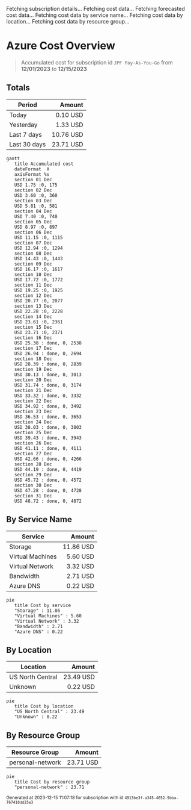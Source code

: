 Fetching subscription details...
Fetching cost data...
Fetching forecasted cost data...
Fetching cost data by service name...
Fetching cost data by location...
Fetching cost data by resource group...
# Azure Cost Overview

> Accumulated cost for subscription id `JPF Pay-As-You-Go` from **12/01/2023** to **12/15/2023**

## Totals

|Period|Amount|
|---|---:|
|Today|0.10 USD|
|Yesterday|1.33 USD|
|Last 7 days|10.76 USD|
|Last 30 days|23.71 USD|

```mermaid
gantt
   title Accumulated cost
   dateFormat  X
   axisFormat %s
   section 01 Dec
   USD 1.75 :0, 175
   section 02 Dec
   USD 3.60 :0, 360
   section 03 Dec
   USD 5.81 :0, 581
   section 04 Dec
   USD 7.40 :0, 740
   section 05 Dec
   USD 8.97 :0, 897
   section 06 Dec
   USD 11.15 :0, 1115
   section 07 Dec
   USD 12.94 :0, 1294
   section 08 Dec
   USD 14.43 :0, 1443
   section 09 Dec
   USD 16.17 :0, 1617
   section 10 Dec
   USD 17.72 :0, 1772
   section 11 Dec
   USD 19.25 :0, 1925
   section 12 Dec
   USD 20.77 :0, 2077
   section 13 Dec
   USD 22.28 :0, 2228
   section 14 Dec
   USD 23.61 :0, 2361
   section 15 Dec
   USD 23.71 :0, 2371
   section 16 Dec
   USD 25.38 : done, 0, 2538
   section 17 Dec
   USD 26.94 : done, 0, 2694
   section 18 Dec
   USD 28.39 : done, 0, 2839
   section 19 Dec
   USD 30.13 : done, 0, 3013
   section 20 Dec
   USD 31.74 : done, 0, 3174
   section 21 Dec
   USD 33.32 : done, 0, 3332
   section 22 Dec
   USD 34.92 : done, 0, 3492
   section 23 Dec
   USD 36.53 : done, 0, 3653
   section 24 Dec
   USD 38.03 : done, 0, 3803
   section 25 Dec
   USD 39.43 : done, 0, 3943
   section 26 Dec
   USD 41.11 : done, 0, 4111
   section 27 Dec
   USD 42.66 : done, 0, 4266
   section 28 Dec
   USD 44.19 : done, 0, 4419
   section 29 Dec
   USD 45.72 : done, 0, 4572
   section 30 Dec
   USD 47.28 : done, 0, 4728
   section 31 Dec
   USD 48.72 : done, 0, 4872
```

## By Service Name

|Service|Amount|
|---|---:|
|Storage|11.86 USD|
|Virtual Machines|5.60 USD|
|Virtual Network|3.32 USD|
|Bandwidth|2.71 USD|
|Azure DNS|0.22 USD|

```mermaid
pie
   title Cost by service
   "Storage" : 11.86
   "Virtual Machines" : 5.60
   "Virtual Network" : 3.32
   "Bandwidth" : 2.71
   "Azure DNS" : 0.22
```

## By Location

|Location|Amount|
|---|---:|
|US North Central|23.49 USD|
|Unknown|0.22 USD|

```mermaid
pie
   title Cost by location
   "US North Central" : 23.49
   "Unknown" : 0.22
```

## By Resource Group

|Resource Group|Amount|
|---|---:|
|personal-network|23.71 USD|

```mermaid
pie
   title Cost by resource group
   "personal-network" : 23.71
```

<sup>Generated at 2023-12-15 11:07:18 for subscription with id `4913be3f-a345-4652-9bba-767418dd25e3`</sup>
